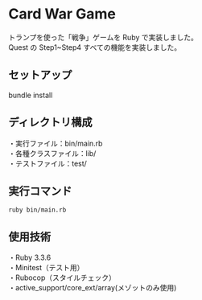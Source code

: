 # Card War Game

トランプを使った「戦争」ゲームを Ruby で実装しました。  
Quest の Step1~Step4 すべての機能を実装しました。

## セットアップ

bundle install

## ディレクトリ構成

・実行ファイル：bin/main.rb  
・各種クラスファイル：lib/  
・テストファイル：test/

## 実行コマンド

`ruby bin/main.rb`

## 使用技術

・Ruby 3.3.6  
・Minitest（テスト用）  
・Rubocop（スタイルチェック）  
・active_support/core_ext/array(メゾットのみ使用)
